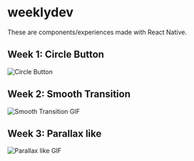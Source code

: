 # weeklydev

These are components/experiences made with React Native.

## Week 1: Circle Button

![Circle Button](https://media.giphy.com/media/1n3KSsc0TBJRoqBmmQ/giphy.gif)

## Week 2: Smooth Transition

![Smooth Transition GIF](https://media.giphy.com/media/NTyoXNg6yEy3TswZl7/giphy.gif)

## Week 3: Parallax like

![Parallax like GIF](https://media.giphy.com/media/lcMaZMCjXGjelgr0ep/giphy.gif)
